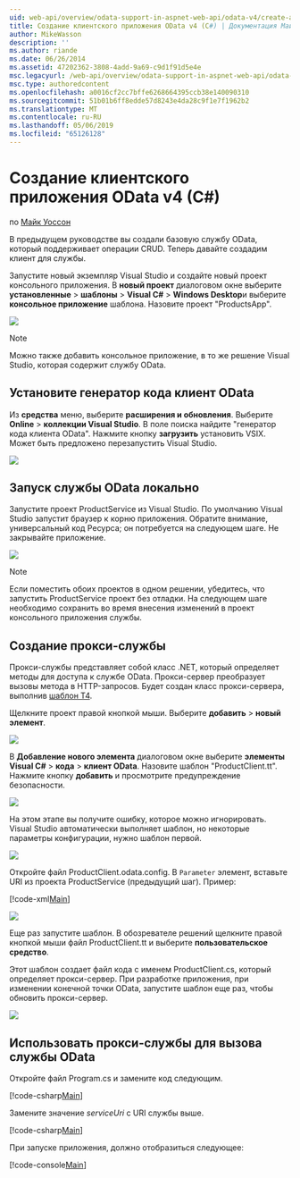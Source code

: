 ```yaml
---
uid: web-api/overview/odata-support-in-aspnet-web-api/odata-v4/create-an-odata-v4-client-app
title: Создание клиентского приложения OData v4 (C#) | Документация Майкрософт
author: MikeWasson
description: ''
ms.author: riande
ms.date: 06/26/2014
ms.assetid: 47202362-3808-4add-9a69-c9d1f91d5e4e
msc.legacyurl: /web-api/overview/odata-support-in-aspnet-web-api/odata-v4/create-an-odata-v4-client-app
msc.type: authoredcontent
ms.openlocfilehash: a0016cf2cc7bffe6268664395ccb38e140090310
ms.sourcegitcommit: 51b01b6ff8edde57d8243e4da28c9f1e7f1962b2
ms.translationtype: MT
ms.contentlocale: ru-RU
ms.lasthandoff: 05/06/2019
ms.locfileid: "65126128"
---
```

# <a name="create-an-odata-v4-client-app-c"></a>Создание клиентского приложения OData v4 (C#)

по [Майк Уоссон](https://github.com/MikeWasson)

В предыдущем руководстве вы создали базовую службу OData, который поддерживает операции CRUD. Теперь давайте создадим клиент для службы.

Запустите новый экземпляр Visual Studio и создайте новый проект консольного приложения. В **новый проект** диалоговом окне выберите **установленные** &gt; **шаблоны** &gt; **Visual C#** &gt; **Windows Desktop**и выберите **консольное приложение** шаблона. Назовите проект &quot;ProductsApp&quot;.

![](create-an-odata-v4-client-app/_static/image1.png)

> [!NOTE]
> Можно также добавить консольное приложение, в то же решение Visual Studio, которая содержит службу OData.

## <a name="install-the-odata-client-code-generator"></a>Установите генератор кода клиент OData

Из **средства** меню, выберите **расширения и обновления**. Выберите **Online** &gt; **коллекции Visual Studio**. В поле поиска найдите &quot;генератор кода клиента OData&quot;. Нажмите кнопку **загрузить** установить VSIX. Может быть предложено перезапустить Visual Studio.

[![](create-an-odata-v4-client-app/_static/image3.png)](create-an-odata-v4-client-app/_static/image2.png)

## <a name="run-the-odata-service-locally"></a>Запуск службы OData локально

Запустите проект ProductService из Visual Studio. По умолчанию Visual Studio запустит браузер к корню приложения. Обратите внимание, универсальный код Ресурса; он потребуется на следующем шаге. Не закрывайте приложение.

![](create-an-odata-v4-client-app/_static/image4.png)

> [!NOTE]
> Если поместить обоих проектов в одном решении, убедитесь, что запустить ProductService проект без отладки. На следующем шаге необходимо сохранить во время внесения изменений в проект консольного приложения службы.

## <a name="generate-the-service-proxy"></a>Создание прокси-службы

Прокси-службы представляет собой класс .NET, который определяет методы для доступа к службе OData. Прокси-сервер преобразует вызовы метода в HTTP-запросов. Будет создан класс прокси-сервера, выполнив [шаблон T4](https://msdn.microsoft.com/library/bb126445.aspx).

Щелкните проект правой кнопкой мыши. Выберите **добавить** &gt; **новый элемент**.

![](create-an-odata-v4-client-app/_static/image5.png)

В **Добавление нового элемента** диалоговом окне выберите **элементы Visual C#** &gt; **кода** &gt; **клиент OData**. Назовите шаблон &quot;ProductClient.tt&quot;. Нажмите кнопку **добавить** и просмотрите предупреждение безопасности.

[![](create-an-odata-v4-client-app/_static/image7.png)](create-an-odata-v4-client-app/_static/image6.png)

На этом этапе вы получите ошибку, которое можно игнорировать. Visual Studio автоматически выполняет шаблон, но некоторые параметры конфигурации, нужно шаблон первой.

[![](create-an-odata-v4-client-app/_static/image9.png)](create-an-odata-v4-client-app/_static/image8.png)

Откройте файл ProductClient.odata.config. В `Parameter` элемент, вставьте URI из проекта ProductService (предыдущий шаг). Пример:

[!code-xml[Main](create-an-odata-v4-client-app/samples/sample1.xml)]

[![](create-an-odata-v4-client-app/_static/image11.png)](create-an-odata-v4-client-app/_static/image10.png)

Еще раз запустите шаблон. В обозревателе решений щелкните правой кнопкой мыши файл ProductClient.tt и выберите **пользовательское средство**.

Этот шаблон создает файл кода с именем ProductClient.cs, который определяет прокси-сервер. При разработке приложения, при изменении конечной точки OData, запустите шаблон еще раз, чтобы обновить прокси-сервер.

![](create-an-odata-v4-client-app/_static/image12.png)

## <a name="use-the-service-proxy-to-call-the-odata-service"></a>Использовать прокси-службы для вызова службы OData

Откройте файл Program.cs и замените код следующим.

[!code-csharp[Main](create-an-odata-v4-client-app/samples/sample2.cs)]

Замените значение *serviceUri* с URI службы выше.

[!code-csharp[Main](create-an-odata-v4-client-app/samples/sample3.cs)]

При запуске приложения, должно отобразиться следующее:

[!code-console[Main](create-an-odata-v4-client-app/samples/sample4.cmd)]

